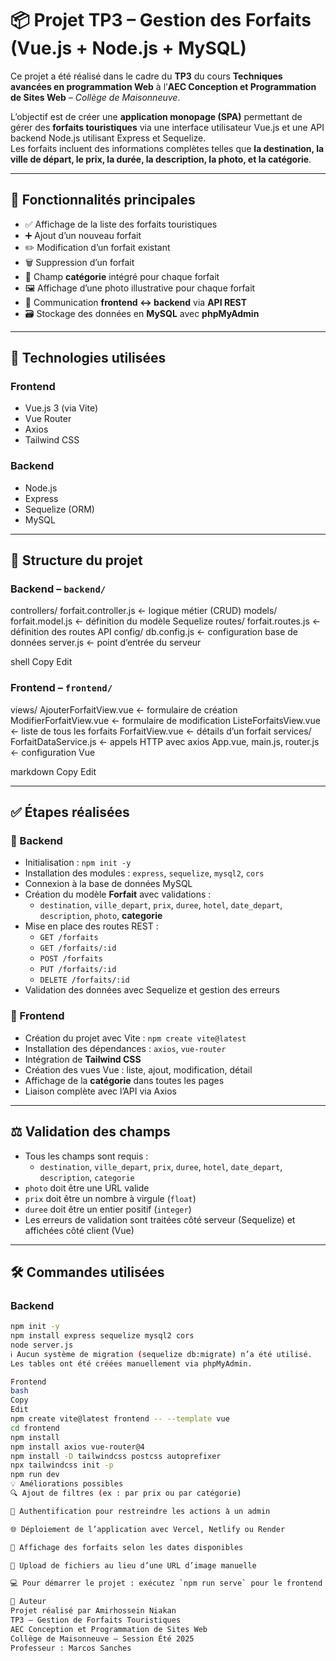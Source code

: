 # 📦 Projet TP3 – Gestion des Forfaits (Vue.js + Node.js + MySQL)

Ce projet a été réalisé dans le cadre du **TP3** du cours **Techniques avancées en programmation Web** à l’**AEC Conception et Programmation de Sites Web** – _Collège de Maisonneuve_.

L’objectif est de créer une **application monopage (SPA)** permettant de gérer des **forfaits touristiques** via une interface utilisateur Vue.js et une API backend Node.js utilisant Express et Sequelize.  
Les forfaits incluent des informations complètes telles que **la destination, la ville de départ, le prix, la durée, la description, la photo, et la catégorie**.

---

## 📌 Fonctionnalités principales

- ✅ Affichage de la liste des forfaits touristiques
- ➕ Ajout d’un nouveau forfait
- ✏️ Modification d’un forfait existant
- 🗑️ Suppression d’un forfait
- 📁 Champ **catégorie** intégré pour chaque forfait
- 🖼️ Affichage d’une photo illustrative pour chaque forfait
- 🔗 Communication **frontend ↔ backend** via **API REST**
- 🗃️ Stockage des données en **MySQL** avec **phpMyAdmin**

---

## 🧰 Technologies utilisées

### Frontend

- Vue.js 3 (via Vite)
- Vue Router
- Axios
- Tailwind CSS

### Backend

- Node.js
- Express
- Sequelize (ORM)
- MySQL

---

## 📁 Structure du projet

### Backend – `backend/`

controllers/
forfait.controller.js ← logique métier (CRUD)
models/
forfait.model.js ← définition du modèle Sequelize
routes/
forfait.routes.js ← définition des routes API
config/
db.config.js ← configuration base de données
server.js ← point d’entrée du serveur

shell
Copy
Edit

### Frontend – `frontend/`

views/
AjouterForfaitView.vue ← formulaire de création
ModifierForfaitView.vue ← formulaire de modification
ListeForfaitsView.vue ← liste de tous les forfaits
ForfaitView.vue ← détails d’un forfait
services/
ForfaitDataService.js ← appels HTTP avec axios
App.vue, main.js, router.js ← configuration Vue

markdown
Copy
Edit

---

## ✅ Étapes réalisées

### 🔧 Backend

- Initialisation : `npm init -y`
- Installation des modules : `express`, `sequelize`, `mysql2`, `cors`
- Connexion à la base de données MySQL
- Création du modèle **Forfait** avec validations :
  - `destination`, `ville_depart`, `prix`, `duree`, `hotel`, `date_depart`, `description`, `photo`, **categorie**
- Mise en place des routes REST :
  - `GET /forfaits`
  - `GET /forfaits/:id`
  - `POST /forfaits`
  - `PUT /forfaits/:id`
  - `DELETE /forfaits/:id`
- Validation des données avec Sequelize et gestion des erreurs

### 🎨 Frontend

- Création du projet avec Vite : `npm create vite@latest`
- Installation des dépendances : `axios`, `vue-router`
- Intégration de **Tailwind CSS**
- Création des vues Vue : liste, ajout, modification, détail
- Affichage de la **catégorie** dans toutes les pages
- Liaison complète avec l’API via Axios

---

## ⚖️ Validation des champs

- Tous les champs sont requis :
  - `destination`, `ville_depart`, `prix`, `duree`, `hotel`, `date_depart`, `description`, `categorie`
- `photo` doit être une URL valide
- `prix` doit être un nombre à virgule (`float`)
- `duree` doit être un entier positif (`integer`)
- Les erreurs de validation sont traitées côté serveur (Sequelize) et affichées côté client (Vue)

---

## 🛠️ Commandes utilisées

### Backend

```bash
npm init -y
npm install express sequelize mysql2 cors
node server.js
ℹ️ Aucun système de migration (sequelize db:migrate) n’a été utilisé.
Les tables ont été créées manuellement via phpMyAdmin.

Frontend
bash
Copy
Edit
npm create vite@latest frontend -- --template vue
cd frontend
npm install
npm install axios vue-router@4
npm install -D tailwindcss postcss autoprefixer
npx tailwindcss init -p
npm run dev
💡 Améliorations possibles
🔍 Ajout de filtres (ex : par prix ou par catégorie)

🔐 Authentification pour restreindre les actions à un admin

🌐 Déploiement de l’application avec Vercel, Netlify ou Render

📅 Affichage des forfaits selon les dates disponibles

📸 Upload de fichiers au lieu d’une URL d’image manuelle

💻 Pour démarrer le projet : exécutez `npm run serve` pour le frontend Vue.js et `node server.js` pour le backend Node.js (ou `json-server` si vous utilisez un mock).

👤 Auteur
Projet réalisé par Amirhossein Niakan
TP3 – Gestion de Forfaits Touristiques
AEC Conception et Programmation de Sites Web
Collège de Maisonneuve – Session Été 2025
Professeur : Marcos Sanches
```

